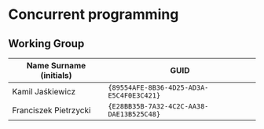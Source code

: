 # Concurrent programming

## Working Group

| Name Surname (initials) | GUID                                     |
| ----------------------- | ---------------------------------------- |
| Kamil Jaśkiewicz        | `{89554AFE-8B36-4D25-AD3A-E5C4F0E3C421}` |
| Franciszek Pietrzycki   | `{E28BB35B-7A32-4C2C-AA38-DAE13B525C48}` |
